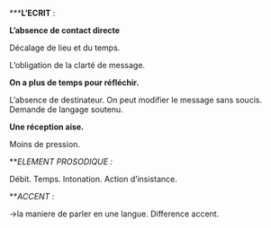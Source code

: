            

***__L’ECRIT__ :

**L’absence de contact directe**

Décalage de lieu et du temps.

L’obligation de la clarté de message.

**On a plus de temps pour réfléchir.**

L’absence de destinateur.
On peut modifier le message sans soucis.
Demande de langage soutenu.

**Une réception aise.**

Moins de pression.

**_ELEMENT PROSODIQUE :_

Débit.
Temps.
Intonation.
Action d’insistance.

**_ACCENT :_

->la maniere de parler en une langue.
Difference accent.